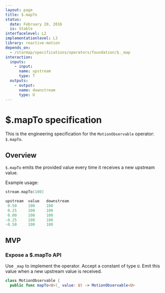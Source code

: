 ```yaml
---
layout: page
title: $.mapTo
status:
  date: February 20, 2016
  is: Stable
interfacelevel: L2
implementationlevel: L3
library: reactive-motion
depends_on:
  - /starmap/specifications/operators/foundation/$._map
interaction:
  inputs:
    - input:
      name: upstream
      type: T
  outputs:
    - output:
      name: downstream
      type: U
---
```


# $.mapTo specification

This is the engineering specification for the `MotionObservable` operator: `$.mapTo`.

## Overview

`$.mapTo` emits the provided value every time it receives a new upstream value.

Example usage:

```swift
stream.mapTo(100)

upstream  value   downstream
 0.50     100     100
 0.25     100     100
 0.00     100     100
-0.25     100     100
-0.50     100     100
```

## MVP

### Expose a $.mapTo API

Use `_map` to implement the operator. Accept a constant of type `U`. Emit this value when a
new upstream value is received.

```swift
class MotionObservable {
  public func mapTo<U>(_ value: U) -> MotionObservable<U>
```
